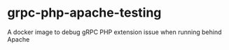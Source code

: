 # grpc-php-apache-testing
A docker image to debug gRPC PHP extension issue when running behind Apache
